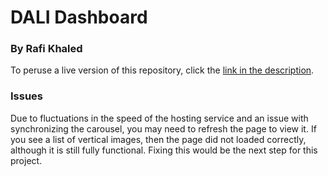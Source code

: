 # DALI Dashboard
### By Rafi Khaled

To peruse a live version of this repository, click the [link in the description](http://rafis-dali-dashboard.herokuapp.com/). 

### Issues

Due to fluctuations in the speed of the hosting service and an issue with synchronizing the carousel, you may need to refresh the page to view it. If you see a list of vertical images, then the page did not loaded correctly, although it is still fully functional. Fixing this would be the next step for this project.
